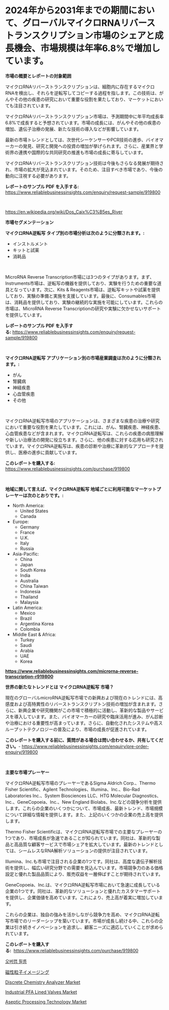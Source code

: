 <p><h1>2024年から2031年までの期間において、グローバルマイクロRNAリバーストランスクリプション市場のシェアと成長機会、市場規模は年率6.8%で増加しています。</h1></p><p><strong>市場の概要とレポートの対象範囲</strong></p>
<p><p>マイクロRNAリバーストランスクリプションは、細胞内に存在するマイクロRNAを検出し、それらを逆転写してコピーする過程を指します。この技術は、がんやその他の疾患の研究において重要な役割を果たしており、マーケットにおいても注目されています。</p><p>マイクロRNAリバーストランスクリプション市場は、予測期間中に年平均成長率6.8%で成長すると予想されています。市場の成長には、がんやその他の疾患の増加、遺伝子治療の発展、新たな技術の導入などが影響しています。</p><p>最新の市場トレンドとしては、次世代シーケンサーやPCR技術の進歩、バイオマーカーの発見、研究と開発への投資の増加が挙げられます。さらに、産業界と学術界の連携や国際的な共同研究の推進も市場の成長に寄与しています。</p><p>マイクロRNAリバーストランスクリプション技術は今後もさらなる発展が期待され、市場の拡大が見込まれています。そのため、注目すべき市場であり、今後の動向に注視する必要があります。</p></p>
<p><strong>レポートのサンプル PDF を入手する:</strong> <a href="https://www.reliablebusinessinsights.com/enquiry/request-sample/919800">https://www.reliablebusinessinsights.com/enquiry/request-sample/919800</a></p>
<p>&nbsp;</p>
<p><a href="https://en.wikipedia.org/wiki/Dos_Caix%C3%B5es_River">https://en.wikipedia.org/wiki/Dos_Caix%C3%B5es_River</a></p>
<p><strong>市場セグメンテーション</strong></p>
<p><strong>マイクロRNA逆転写 タイプ別の市場分析は次のように分類されます。:</strong></p>
<p><ul><li>インストルメント</li><li>キットと試薬</li><li>消耗品</li></ul></p>
<p>&nbsp;</p>
<p><p>MicroRNA Reverse Transcription市場には3つのタイプがあります。まず、Instruments市場は、逆転写の機器を提供しており、実験を行うための重要な道具となっています。次に、Kits & Reagents市場は、逆転写キットや試薬を提供しており、実験の準備と実施を支援しています。最後に、Consumables市場は、消耗品を提供しており、実験の継続的な実施を可能にしています。これらの市場は、MicroRNA Reverse Transcriptionの研究や実験に欠かせないサポートを提供しています。</p></p>
<p><strong>レポートのサンプル PDF を入手する:</strong>&nbsp;<a href="https://www.reliablebusinessinsights.com/enquiry/request-sample/919800">https://www.reliablebusinessinsights.com/enquiry/request-sample/919800</a></p>
<p>&nbsp;</p>
<p><strong> マイクロRNA逆転写 アプリケーション別の市場産業調査は次のように分類されます。:</strong></p>
<p><ul><li>がん</li><li>腎臓病</li><li>神経疾患</li><li>心血管疾患</li><li>その他</li></ul></p>
<p>&nbsp;</p>
<p><p>マイクロRNA逆転写市場のアプリケーションは、さまざまな疾患の治療や研究において重要な役割を果たしています。これには、がん、腎臓疾患、神経疾患、心血管疾患などが含まれます。マイクロRNA逆転写は、これらの疾患の病態理解や新しい治療法の開発に役立ちます。さらに、他の疾患に対する応用も研究されています。マイクロRNA逆転写は、疾患の診断や治療に革新的なアプローチを提供し、医療の進歩に貢献しています。</p></p>
<p><strong>このレポートを購入する:</strong>&nbsp; <a href="https://www.reliablebusinessinsights.com/purchase/919800">https://www.reliablebusinessinsights.com/purchase/919800</a></p>
<p>&nbsp;</p>
<p><strong>地域に関して言えば、マイクロRNA逆転写 地域ごとに利用可能なマーケットプレーヤーは次のとおりです。:</strong></p>
<p><ul>
    <li>
        North America:
        <ul>
            <li>United States</li>
            <li>Canada</li>
        </ul>
    </li>
    <li>
        Europe:
        <ul>
            <li>Germany</li>
            <li>France</li>
            <li>U.K.</li>
            <li>Italy</li>
            <li>Russia</li>
        </ul>
    </li>
    <li>
        Asia-Pacific:
        <ul>
            <li>China</li>
            <li>Japan</li>
            <li>South Korea</li>
            <li>India</li>
            <li>Australia</li>
            <li>China Taiwan</li>
            <li>Indonesia</li>
            <li>Thailand</li>
            <li>Malaysia</li>
        </ul>
    </li>
    <li>
        Latin America:
        <ul>
            <li>Mexico</li>
            <li>Brazil</li>
            <li>Argentina Korea</li>
            <li>Colombia</li>
        </ul>
    </li>
    <li>
        Middle East & Africa:
        <ul>
            <li>Turkey</li>
            <li>Saudi</li>
            <li>Arabia</li>
            <li>UAE</li>
            <li>Korea</li>
        </ul>
    </li>
    </ul></p>
<p><strong><a href="https://www.reliablebusinessinsights.com/microrna-reverse-transcription-r919800">https://www.reliablebusinessinsights.com/microrna-reverse-transcription-r919800</a></strong>&nbsp;</p>
<p><strong>世界の新たなトレンドとは マイクロRNA逆転写 市場？</strong></p>
<p><p>現在のグローバルmicroRNA逆転写市場での新興および現在のトレンドには、高感度および高特異性のリバーストランスクリプトン技術の増加が含まれます。さらに、新興企業や研究機関がこの市場で積極的に活動し、革新的な製品やサービスを導入しています。また、バイオマーカーの研究や臨床活用が進み、がん診断や治療における重要性が高まっています。さらに、自動化されたシステムや高スループットテクノロジーの普及により、市場の成長が促進されています。</p></p>
<p><strong>このレポートを購入する前に、質問がある場合は問い合わせるか、共有してください。</strong>- <a href="https://www.reliablebusinessinsights.com/enquiry/pre-order-enquiry/919800">https://www.reliablebusinessinsights.com/enquiry/pre-order-enquiry/919800</a></p>
<p>&nbsp;</p>
<p><strong>主要な市場プレーヤー</strong></p>
<p><p>マイクロRNA逆転写市場のプレーヤーであるSigma Aldrich Corp.、Thermo Fisher Scientific、Agilent Technologies、Illumina、Inc.、Bio-Rad Laboratories Inc.、System Biosciences LLC、HTG Molecular Diagnostics、Inc.、GeneCopoeia、Inc.、New England Biolabs、Inc.などの競争分析を提供します。これらの企業のいくつかについて、市場成長、最新トレンド、市場規模について詳細な情報を提供します。また、上記のいくつかの企業の売上高を提供します。</p><p>Thermo Fisher Scientificは、マイクロRNA逆転写市場での主要なプレーヤーの1つであり、市場成長が急速であることが知られています。同社は、革新的な製品と高品質な顧客サービスで市場シェアを拡大しています。最新のトレンドとしては、シームレスなRNA解析ソリューションの提供が注目されています。</p><p>Illumina、Inc.も市場で注目される企業の1つです。同社は、高度な遺伝子解析技術を提供し、幅広い研究分野での需要を見込んでいます。市場競争力のある価格設定と優れた製品品質により、販売収益を一層伸ばすことが期待されています。</p><p>GeneCopoeia、Inc.は、マイクロRNA逆転写市場において急速に成長している企業の1つです。同社は、革新的なソリューションと優れたカスタマーサポートを提供し、企業価値を高めています。これにより、売上高が着実に増加しています。</p><p>これらの企業は、独自の強みを活かしながら競争力を高め、マイクロRNA逆転写市場でのリーダーシップを築いています。市場が成長し続ける中、これらの企業は引き続きイノベーションを追求し、顧客ニーズに適応していくことが求められています。</p></p>
<p><strong>このレポートを購入する:</strong>&nbsp;&nbsp;<a href="https://www.reliablebusinessinsights.com/purchase/919800">https://www.reliablebusinessinsights.com/purchase/919800</a></p>
<p><p><a href="https://github.com/LuckeyCorbin/Market-Research-Report-List-1/blob/main/1836526185662.md">오버랩 필름</a></p><p><a href="https://github.com/RandallRunte2023/Market-Research-Report-List-2/blob/main/6750439183015.md">磁性粒子イメージング</a></p><p><a href="https://github.com/ralphyjames/Market-Research-Report-List-1/blob/main/discrete-chemistry-analyzer-market.md">Discrete Chemistry Analyzer Market</a></p><p><a href="https://github.com/allanwarjri/Market-Research-Report-List-1/blob/main/industrial-pfa-lined-valves-market.md">Industrial PFA Lined Valves Market</a></p><p><a href="https://issuu.com/reportprime-2/docs/aseptic-processing-technology-market-size-2030.ppt">Aseptic Processing Technology Market</a></p></p>